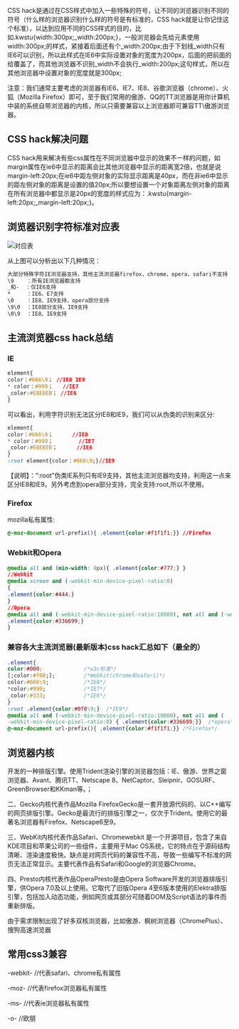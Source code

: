 CSS hack是通过在CSS样式中加入一些特殊的符号，让不同的浏览器识别不同的符号（什么样的浏览器识别什么样的符号是有标准的，CSS hack就是让你记住这个标准），以达到应用不同的CSS样式的目的，比如.kwstu{width:300px;_width:200px;}，一般浏览器会先给元素使用width:300px;的样式，紧接着后面还有个_width:200px;由于下划线_width只有IE6可以识别，所以此样式在IE6中实际设置对象的宽度为200px，后面的把前面的给覆盖了，而其他浏览器不识别_width不会执行_width:200px;这句样式，所以在其他浏览器中设置对象的宽度就是300px;

<!-- more -->

注意：我们通常主要考虑的浏览器有IE6、IE7、IE8、谷歌浏览器（chrome）、火狐（Mozilla Firefox）即可，至于我们常用的傲游、QQ的TT浏览器是用你计算机中装的系统自带浏览器的内核，所以只需要兼容以上浏览器即可兼容TT\傲游浏览器。

## CSS hack解决问题

CSS hack用来解决有些css属性在不同浏览器中显示的效果不一样的问题，如margin属性在ie6中显示的距离会比其他浏览器中显示的距离宽2倍，也就是说margin-left:20px;在ie6中距左侧对象的实际显示距离是40px，而在非ie6中显示的距左侧对象的距离是设置的值20px;所以要想设置一个对象距离左侧对象的距离在所有浏览器中都显示是20px的宽度的样式应为：.kwstu{margin-left:20px;_margin-left:20px;}。

## 浏览器识别字符标准对应表

![对应表](http://a3.qpic.cn/psb?/V12txxLC164DyB/aHPOxgVlcYWyC3rhyGnHeid4OpnNZmpCLeku6Kk7Xtk!/b/dHABAAAAAAAA&bo=aAKKBAAAAAADB8Y!&rf=viewer_4)

从上图可以分析出以下几种情况：

```bash
大部分特殊字符IE浏览器支持，其他主流浏览器firefox，chrome，opera，safari不支持 (opera可识别除外)。
\9    ：所有IE浏览器都支持
_和-  ：仅IE6支持
*     ：IE6、E7支持
\0    ：IE8、IE9支持，opera部分支持
\9\0  ：IE8部分支持、IE9支持
\0\9  ：IE8、IE9支持
```

## 主流浏览器css hack总结

### IE

```css
element{
color：#666\9； //IE8 IE9
* color：#999；   //IE7
_color:#EBEBEB； //IE6
}
```

可以看出，利用字符识别无法区分IE8和IE9，我们可以从伪类的识别来区分:

```css
element{
color：#666\9；      //IE8
* color：#999；        //IE7
_color:#EBEBEB；      //IE6
}
:root element{color：#666\9;}//IE9
```

【说明】：“:root”伪类IE系列只有IE9支持，其他主流浏览器均支持，利用这一点来区分IE8和IE9。另外考虑到opera部分支持，完全支持:root,所以不使用。

### Firefox

mozilla私有属性:

```css
@-moz-document url-prefix(){ .element{color:#f1f1f1;}} //Firefox
```

### Webkit和Opera

```css
@media all and (min-width: 0px){ .element{color:#777;} }
//Webkit
@media screen and (-webkit-min-device-pixel-ratio:0)
{
.element{color:#444;}
}
//Opera
@media all and (-webkit-min-device-pixel-ratio:10000), not all and (-webkit-min-device-pixel-ratio:0) {
.element{color:#336699;}
}
```

### 兼容各大主流浏览器(最新版本)css hack汇总如下（最全的）

```css
.element{
color:#000;             /*w3c标准*/
[;color:#f00;];         /*Webkit(chrome和safari)*/
color:#666\9;           /*IE8*/
*color:#999;            /*IE7*/
_color:#333;            /*IE6*/
}
:root .element{color:#0f0\9;}  /*IE9*/
@media all and (-webkit-min-device-pixel-ratio:10000), not all and (
-webkit-min-device-pixel-ratio:0) { .element{color:#336699;}}  /*opera*/
@-moz-document url-prefix(){ .element{color:#f1f1f1;}} /*Firefox*/
```

## 浏览器内核

开发的一种排版引擎。使用Trident渲染引擎的浏览器包括：IE、傲游、世界之窗浏览器、Avant、腾讯TT、Netscape 8、NetCaptor、Sleipnir、GOSURF、GreenBrowser和KKman等。；

二、Gecko内核代表作品Mozilla FirefoxGecko是一套开放源代码的、以C++编写的网页排版引擎。Gecko是最流行的排版引擎之一，仅次于Trident。使用它的最著名浏览器有Firefox、Netscape6至9。

三、WebKit内核代表作品Safari、Chromewebkit 是一个开源项目，包含了来自KDE项目和苹果公司的一些组件，主要用于Mac OS系统，它的特点在于源码结构清晰、渲染速度极快。缺点是对网页代码的兼容性不高，导致一些编写不标准的网页无法正常显示。主要代表作品有Safari和Google的浏览器Chrome。

四、Presto内核代表作品OperaPresto是由Opera Software开发的浏览器排版引擎，供Opera 7.0及以上使用。它取代了旧版Opera 4至6版本使用的Elektra排版引擎，包括加入动态功能，例如网页或其部分可随着DOM及Script语法的事件而重新排版。

由于需求限制出现了好多双核浏览器，比如傲游、枫树浏览器（ChromePlus）、搜狗高速浏览器

## 常用css3兼容

-webkit- //代表safari、chrome私有属性

-moz- //代表firefox浏览器私有属性

-ms- //代表ie浏览器私有属性

-o- //欧朋